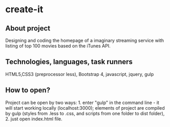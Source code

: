 # create-it

## About project
Designing and coding the homepage of a imaginary streaming service with listing of top 100 movies based on the iTunes API.

## Technologies, languages, task runners
HTML5,CSS3 (preprocessor less), Bootstrap 4, javascript, jquery, gulp

## How to open?
Project can be open by two ways: 1. enter "gulp" in the command line - it will start working locally (localhost:3000); elements of project are compiled by gulp (styles from .less to .css, and scripts from one folder to dist folder), 2. just open index.html file.

